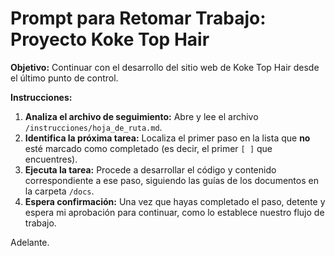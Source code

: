# Prompt para Retomar Trabajo: Proyecto Koke Top Hair

**Objetivo:** Continuar con el desarrollo del sitio web de Koke Top Hair desde el último punto de control.

**Instrucciones:**
1.  **Analiza el archivo de seguimiento:** Abre y lee el archivo `/instrucciones/hoja_de_ruta.md`.
2.  **Identifica la próxima tarea:** Localiza el primer paso en la lista que **no** esté marcado como completado (es decir, el primer `[ ]` que encuentres).
3.  **Ejecuta la tarea:** Procede a desarrollar el código y contenido correspondiente a ese paso, siguiendo las guías de los documentos en la carpeta `/docs`.
4.  **Espera confirmación:** Una vez que hayas completado el paso, detente y espera mi aprobación para continuar, como lo establece nuestro flujo de trabajo.

Adelante.